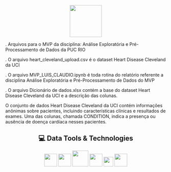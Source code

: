 <p align="center">
  <img src="https://reari.uff.br/wp-content/uploads/sites/171/2023/09/pucrio.png" width="100" height="100"/>
</p>

. Arquivos para o MVP da disciplina: Análise Exploratória e Pré-Processamento de Dados da PUC RIO

. O arquivo heart_cleveland_upload.csv é o dataset Heart Disease Cleveland da UCI

. O arquivo MVP_LUIS_CLAUDIO.ipynb é toda rotina do relatório referente a disciplina Análise Exploratória e Pré-Processamento de Dados do MVP

. O arquivo Dicionário de dados.xlsx contém a base do dataset Heart Disease Cleveland da UCI e a descrição das colunas.


O conjunto de dados Heart Disease Cleveland da UCI contém informações anônimas sobre pacientes, incluindo características clínicas e resultados de exames. Uma das colunas, chamada CONDITION, indica a presença ou ausência de doença cardíaca nesses pacientes.

<div align="center">

## 💻 Data Tools & Technologies

<img src="https://cdn.jsdelivr.net/gh/devicons/devicon@latest/icons/python/python-original.svg" width="40" height="40" />
<img src="https://cdn.jsdelivr.net/gh/devicons/devicon@latest/icons/pandas/pandas-original-wordmark.svg" width="40" height="40"  />
<img src="https://cdn.jsdelivr.net/gh/devicons/devicon@latest/icons/numpy/numpy-plain-wordmark.svg" width="50" height="50" /> 
<img src="https://cdn.jsdelivr.net/gh/devicons/devicon@latest/icons/matplotlib/matplotlib-original.svg" width="40" height="40"/>
<img src="https://cdn.jsdelivr.net/gh/devicons/devicon@latest/icons/plotly/plotly-original.svg" width="30" height="30" />
<img src="https://cdn.jsdelivr.net/gh/devicons/devicon@latest/icons/scikitlearn/scikitlearn-original.svg" width="40" height="40" />

</div>


